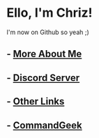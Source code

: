# Ello, I'm Chriz!
I'm now on Github so yeah ;)

## - [More About Me](dsc.bio/chriz)
## - [Discord Server](dsc.gg/chriz)
## - [Other Links](beacons.ai/Chrizxzftw)
## - [CommandGeek](commandgeek.com)

<!---
Chrizxz/Chrizxz is a ✨ special ✨ repository because its `README.md` (this file) appears on your GitHub profile.
You can click the Preview link to take a look at your changes.
--->
